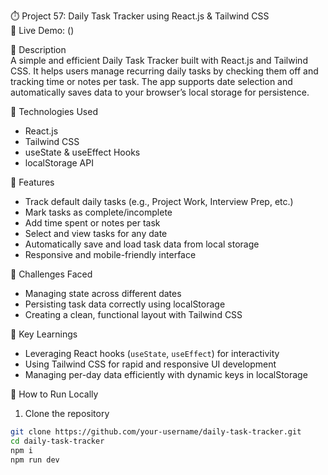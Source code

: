 ⏱️ Project 57: Daily Task Tracker using React.js & Tailwind CSS  
🔗 Live Demo: ()

📄 Description  
A simple and efficient Daily Task Tracker built with React.js and Tailwind CSS. It helps users manage recurring daily tasks by checking them off and tracking time or notes per task. The app supports date selection and automatically saves data to your browser’s local storage for persistence.

🔧 Technologies Used

- React.js
- Tailwind CSS
- useState & useEffect Hooks
- localStorage API

🌟 Features

- Track default daily tasks (e.g., Project Work, Interview Prep, etc.)
- Mark tasks as complete/incomplete
- Add time spent or notes per task
- Select and view tasks for any date
- Automatically save and load task data from local storage
- Responsive and mobile-friendly interface

🚀 Challenges Faced

- Managing state across different dates
- Persisting task data correctly using localStorage
- Creating a clean, functional layout with Tailwind CSS

🎯 Key Learnings

- Leveraging React hooks (`useState`, `useEffect`) for interactivity
- Using Tailwind CSS for rapid and responsive UI development
- Managing per-day data efficiently with dynamic keys in localStorage

📂 How to Run Locally

1. Clone the repository

```bash
git clone https://github.com/your-username/daily-task-tracker.git
cd daily-task-tracker
npm i
npm run dev
```
